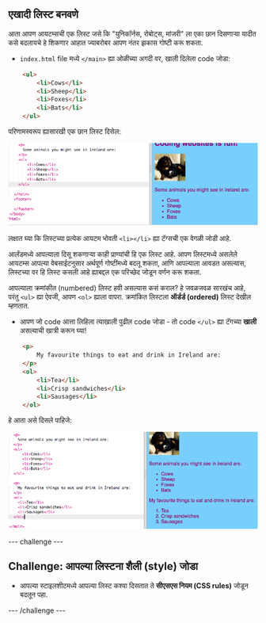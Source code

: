 ## एखादी लिस्ट बनवणे

आता आपण आयटम्सची एक लिस्ट जसे कि "युनिकॉर्नस, रोबोट्स, मांजरी" ला एका छान दिसणाऱ्या यादीत कसे बदलायचे हे शिकणार आहात ज्याबरोबर आपण नंतर झकास गोष्टी करू शकता.

- `index.html` file मध्ये `</main>` ह्या ओळीच्या अगदी वर, खाली दिलेला code जोडा:

```html
    <ul>
        <li>Cows</li>
        <li>Sheep</li>
        <li>Foxes</li>
        <li>Bats</li>
    </ul>
```

परिणामस्वरूप ह्यासारखी एक छान लिस्ट दिसेल:

![अक्रमांकित लिस्ट(Unordered list)](images/egUnorderedList.png)

लक्षात घ्या कि लिस्टच्या प्रत्येक आयटम भोवती `<li></li>` ह्या टॅग्सची एक वेगळी जोडी आहे.

आर्लंडमध्ये आपल्याला दिसू शकणाऱ्या काही प्राण्यांची हि एक लिस्ट आहे. आपण लिस्टमध्ये असलेले आयटम्स आपल्या वेबसाईटनुसार अर्थपूर्ण गोष्टींमध्ये बदलू शकता, आणि आपल्याला आवडत असल्यास, लिस्टच्या वर हि लिस्ट कसली आहे ह्याबद्दल एक परिच्छेद जोडून वर्णन करू शकता.

आपल्याला क्रमांकीत (numbered) लिस्ट हवी असल्यास कसं कराल? हे जवळजवळ सारखंच आहे, परंतु `<ul>` ह्या ऐवजी, आपण `<ol>` ह्याला वापरा. क्रमांकित लिस्टला **ऑर्डर्ड (ordered)** लिस्ट देखील म्हणतात.

- आपण जो code आत्ता लिहिला त्याखाली पुढील code जोडा - तो code `</ul>` ह्या टॅगच्या **खाली** असल्याची खात्री करून घ्या!

```html
    <p>
        My favourite things to eat and drink in Ireland are:
    </p>
    <ol>
        <li>Tea</li>
        <li>Crisp sandwiches</li>
        <li>Sausages</li>
    </ol>
```

हे आता असे दिसले पाहिजे:

![क्रमांकीत लिस्ट(Ordered list)](images/egOrderedList.png)

\--- challenge \---

## Challenge: आपल्या लिस्टना शैली (style) जोडा

- आपल्या स्टाइलशीटमध्ये आपल्या लिस्ट कश्या दिसतात ते **सीएसएस नियम (CSS rules)** जोडून बदलून पहा.

\--- /challenge \---